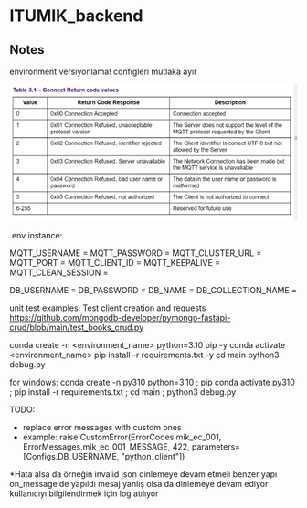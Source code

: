 # ITUMIK_backend

## Notes
environment versiyonlama!
configleri mutlaka ayır


![](.README_images/d3ff5e9f.png)

.env instance: 

MQTT_USERNAME = 
MQTT_PASSWORD = 
MQTT_CLUSTER_URL = 
MQTT_PORT = 
MQTT_CLIENT_ID = 
MQTT_KEEPALIVE = 
MQTT_CLEAN_SESSION = 

DB_USERNAME = 
DB_PASSWORD = 
DB_NAME = 
DB_COLLECTION_NAME = 

unit test examples:
Test client creation and requests
https://github.com/mongodb-developer/pymongo-fastapi-crud/blob/main/test_books_crud.py

conda create -n <environment_name> python=3.10 pip -y
conda activate <environment_name>
pip install -r requirements.txt -y
cd main
python3 debug.py

for windows:
conda create -n py310 python=3.10 ;  pip conda activate py310 ;  pip install -r requirements.txt ; cd main ; python3 debug.py


TODO:
* replace error messages with custom ones
* example: raise CustomError(ErrorCodes.mik_ec_001, ErrorMessages.mik_ec_001_MESSAGE, 422, parameters=[Configs.DB_USERNAME, "python_client"])

*Hata alsa da örneğin invalid json dinlemeye devam etmeli benzer yapı on_message'de yapıldı mesaj yanlış olsa da dinlemeye devam ediyor kullanıcıyı bilgilendirmek için log atılıyor